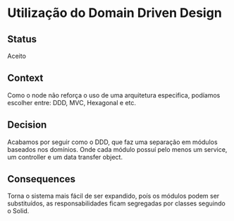 
# Utilização do Domain Driven Design 

## Status

Aceito

## Context

Como o node não reforça o uso de uma arquitetura especifica, podíamos escolher entre: DDD, MVC, Hexagonal e etc.

## Decision

Acabamos por seguir como o DDD, que faz uma separação em módulos baseados nos domínios. Onde cada módulo possuí pelo menos um service, um controller e um data transfer object.

## Consequences

Torna o sistema mais fácil de ser expandido, poís os módulos podem ser substituídos, as responsabilidades ficam segregadas por classes seguindo o Solid.